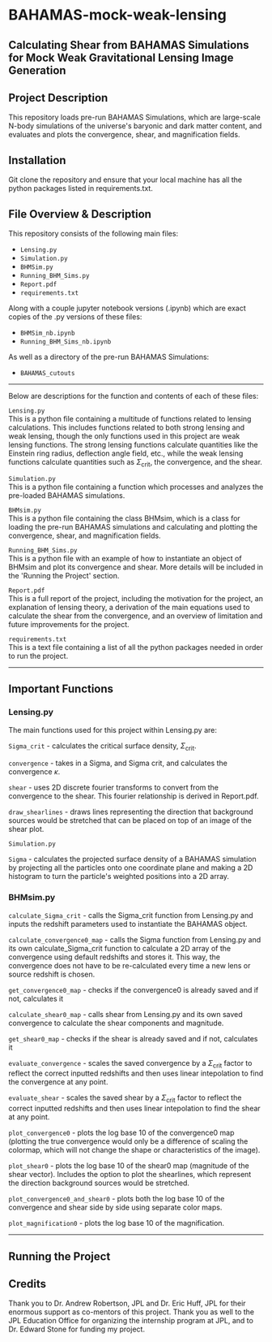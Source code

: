 # BAHAMAS-mock-weak-lensing

## Calculating Shear from BAHAMAS Simulations for Mock Weak Gravitational Lensing Image Generation

## Project Description
This repository loads pre-run BAHAMAS Simulations, which are large-scale N-body simulations of the universe's baryonic and dark matter content, and evaluates and plots the convergence, shear, and magnification fields.

## Installation
Git clone the repository and ensure that your local machine has all the python packages listed in requirements.txt.

## File Overview & Description
This repository consists of the following main files:
- `Lensing.py`
- `Simulation.py`
- `BHMSim.py`
- `Running_BHM_Sims.py`
- `Report.pdf`
- `requirements.txt`


Along with a couple jupyter notebook versions (.ipynb) which are exact copies of the .py versions of these files:
- `BHMSim_nb.ipynb`
- `Running_BHM_Sims_nb.ipynb`


As well as a directory of the pre-run BAHAMAS Simulations:
- `BAHAMAS_cutouts`

---

Below are descriptions for the function and contents of each of these files:

`Lensing.py`  
This is a python file containing a multitude of functions related to lensing calculations. This includes functions related to both strong lensing and weak lensing, though the only functions used in this project are weak lensing functions. The strong lensing functions calculate quantities like the Einstein ring radius, deflection angle field, etc., while the weak lensing functions calculate quantities such as $\Sigma_{\mathrm{crit}}$, the convergence, and the shear.

`Simulation.py`  
This is a python file containing a function which processes and analyzes the pre-loaded BAHAMAS simulations.

`BHMsim.py`  
This is a python file containing the class BHMsim, which is a class for loading the pre-run BAHAMAS simulations and calculating and plotting the convergence, shear, and magnification fields.

`Running_BHM_Sims.py`  
This is a python file with an example of how to instantiate an object of BHMsim and plot its convergence and shear. More details will be included in the 'Running the Project' section.

`Report.pdf`  
This is a full report of the project, including the motivation for the project, an explanation of lensing theory, a derivation of the main equations used to calculate the shear from the convergence, and an overview of limitation and future improvements for the project.

`requirements.txt`  
This is a text file containing a list of all the python packages needed in order to run the project.

---
## Important Functions

### Lensing.py

The main functions used for this project within Lensing.py are:

`Sigma_crit` - calculates the critical surface density, $\Sigma_{\mathrm{crit}}$.

`convergence` - takes in a Sigma, and Sigma crit, and calculates the convergence $\kappa$.

`shear` - uses 2D discrete fourier transforms to convert from the convergence to the shear. This fourier relationship is derived in Report.pdf.

`draw_shearlines` - draws lines representing the direction that background sources would be stretched that can be placed on top of an image of the shear plot.



`Simulation.py`

`Sigma` - calculates the projected surface density of a BAHAMAS simulation by projecting all the particles onto one coordinate plane and making a 2D histogram to turn the particle's weighted positions into a 2D array.






### BHMsim.py

`calculate_Sigma_crit` - calls the Sigma_crit function from Lensing.py and inputs the redshift parameters used to instantiate the BAHAMAS object.

`calculate_convergence0_map` - calls the Sigma function from Lensing.py and its own calculate_Sigma_crit function to calculate a 2D array of the convergence using default redshifts and stores it. This way, the convergence does not have to be re-calculated every time a new lens or source redshift is chosen.

`get_convergence0_map` - checks if the convergence0 is already saved and if not, calculates it

`calculate_shear0_map` - calls shear from Lensing.py and its own saved convergence to calculate the shear components and magnitude.

`get_shear0_map` - checks if the shear is already saved and if not, calculates it

`evaluate_convergence` - scales the saved convergence by a $\Sigma_{\mathrm{crit}}$ factor to reflect the correct inputted redshifts and then uses linear intepolation to find the convergence at any point.

`evaluate_shear` - scales the saved shear by a $\Sigma_{\mathrm{crit}}$ factor to reflect the correct inputted redshifts and then uses linear intepolation to find the shear at any point.

`plot_convergence0` - plots the log base 10 of the convergence0 map (plotting the true convergence would only be a difference of scaling the colormap, which will not change the shape or characteristics of the image).

`plot_shear0` - plots the log base 10 of the shear0 map (magnitude of the shear vector). Includes the option to plot the shearlines, which represent the direction background sources would be stretched.

`plot_convergence0_and_shear0` - plots both the log base 10 of the convergence and shear side by side using separate color maps.

`plot_magnification0` - plots the log base 10 of the magnification.


---




## Running the Project

## Credits
Thank you to Dr. Andrew Robertson, JPL and Dr. Eric Huff, JPL for their enormous support as co-mentors of this project. Thank you as well to the JPL Education Office for organizing the internship program at JPL, and to Dr. Edward Stone for funding my project.